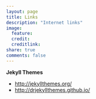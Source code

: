 ```yaml
---
layout: page
title: Links
description: "Internet links"
image:
  feature: 
  credit: 
  creditlink: 
share: true
comments: false
---
```


**Jekyll Themes**

* http://jekyllthemes.org/
* http://drjekyllthemes.github.io/







